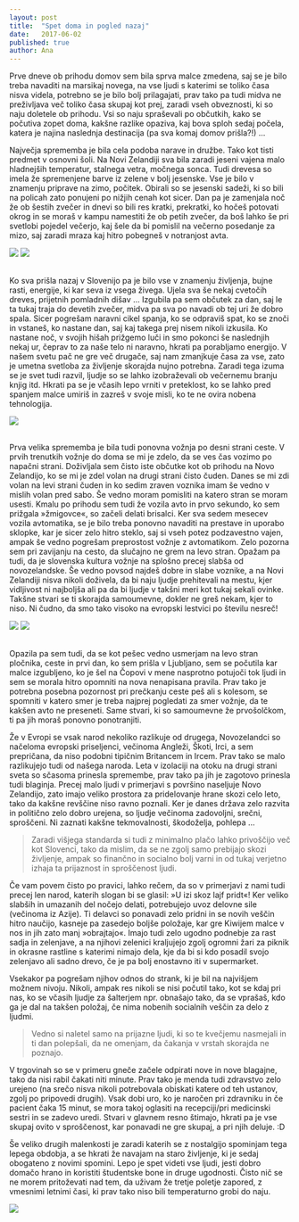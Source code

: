 ```yaml
---
layout: post
title:  "Spet doma in pogled nazaj"
date:   2017-06-02
published: true
author: Ana
---
```


<p class="intro"><span class="dropcap">P</span>rve dneve ob prihodu domov sem bila sprva malce zmedena, saj se je bilo treba navaditi na marsikaj novega, na vse ljudi s katerimi se toliko časa nisva videla, potrebno se je bilo bolj prilagajati, prav tako pa tudi midva ne preživljava več toliko časa skupaj kot prej, zaradi vseh obveznosti, ki so naju doletele ob prihodu. Vsi so naju spraševali po občutkih, kako se počutiva zopet doma, kakšne razlike opaziva, kaj bova sploh sedaj počela, katera je najina naslednja destinacija (pa sva komaj domov prišla?!) …</p>

Največja sprememba je bila cela podoba narave in družbe. Tako kot tisti predmet v osnovni šoli. Na Novi Zelandiji sva bila zaradi jeseni vajena malo hladnejših temperatur, stalnega vetra, močnega sonca. Tudi drevesa so imela že spremenjene barve iz zelene v bolj jesenske. Vse je bilo v znamenju priprave na zimo, počitek. Obirali so se jesenski sadeži, ki so bili na policah zato ponujeni po nižjih cenah kot sicer. Dan pa je zamenjala noč že ob šestih zvečer in dnevi so bili res kratki, prekratki, ko hočeš potovati okrog in se moraš v kampu namestiti že ob petih zvečer, da boš lahko še pri svetlobi pojedel večerjo, kaj šele da bi pomislil na večerno posedanje za mizo, saj zaradi mraza kaj hitro pobegneš v notranjost avta. 

<div class="photoset-grid" data-layout=""> 
    <img src="/assets/images/26feelings/03.jpg" data-title="" data-lightbox="gr1">
    <img src="/assets/images/26feelings/07.jpg" data-title="" data-lightbox="gr1">
</div><br/>

Ko sva prišla nazaj v Slovenijo pa je bilo vse v znamenju življenja, bujne rasti, energije, ki kar seva iz vsega živega. Ujela sva še nekaj cvetočih dreves, prijetnih pomladnih dišav … Izgubila pa sem občutek za dan, saj le ta tukaj traja do devetih zvečer, midva pa sva po navadi ob tej uri že dobro spala. Sicer pogrešam naravni cikel spanja, ko se odpraviš spat, ko se znoči in vstaneš, ko nastane dan, saj kaj takega prej nisem nikoli izkusila. Ko nastane noč, v svojih hišah prižgemo luči in smo pokonci še naslednjih nekaj ur, čeprav to za naše telo ni naravno, hkrati pa porabljamo energijo. V našem svetu pač ne gre več drugače, saj nam zmanjkuje časa za vse, zato je umetna svetloba za življenje skorajda nujno potrebna. Zaradi tega izuma se je svet tudi razvil, ljudje so se lahko izobraževali ob večernemu branju knjig itd. Hkrati pa se je včasih lepo vrniti v preteklost, ko se lahko pred spanjem malce umiriš in zazreš v svoje misli, ko te ne ovira nobena tehnologija. 

<div class="photoset-grid" data-layout=""> 
    <img src="/assets/images/26feelings/06.jpg" data-title="" data-lightbox="gr1">
</div><br/>

Prva velika sprememba je bila tudi ponovna vožnja po desni strani ceste. V prvih trenutkih vožnje do doma se mi je zdelo, da se ves čas vozimo po napačni strani. Doživljala sem čisto iste občutke kot ob prihodu na Novo Zelandijo, ko se mi je zdel volan na drugi strani čisto čuden. Danes se mi zdi volan na levi strani čuden in ko sedim zraven voznika imam še vedno v mislih volan pred sabo. Še vedno moram pomisliti na katero stran se moram usesti. Kmalu po prihodu sem tudi že vozila avto in prvo sekundo, ko sem prižgala »žmigovce«, so začeli delati brisalci. Ker sva sedem mesecev vozila avtomatika, se je bilo treba ponovno navaditi na prestave in uporabo sklopke, kar je sicer zelo hitro steklo, saj si vseh potez podzavestno vajen, ampak še vedno pogrešam preprostost vožnje z avtomatikom. Zelo pozorna sem pri zavijanju na cesto, da slučajno ne grem na levo stran. Opažam pa tudi, da je slovenska kultura vožnje na splošno precej slabša od novozelandske. Še vedno povsod najdeš dobre in slabe voznike, a na Novi Zelandiji nisva nikoli doživela, da bi naju ljudje prehitevali na mestu, kjer vidljivost ni najboljša ali pa da bi ljudje v takšni meri kot tukaj sekali ovinke. Takšne stvari se ti skorajda samoumevne, dokler ne greš nekam, kjer to niso. Ni čudno, da smo tako visoko na evropski lestvici po številu nesreč!

<div class="photoset-grid" data-layout=""> 
    <img src="/assets/images/26feelings/02.jpg" data-title="" data-lightbox="gr1">
    <img src="/assets/images/26feelings/01.jpg" data-title="" data-lightbox="gr1">
</div><br/>

Opazila pa sem tudi, da se kot pešec vedno usmerjam na levo stran pločnika, ceste in prvi dan, ko sem prišla v Ljubljano, sem se počutila kar malce izgubljeno, ko je šel na Čopovi v mene nasprotno potujoči tok ljudi in sem se morala hitro opomniti na nova nenapisana pravila. Prav tako je potrebna posebna pozornost pri prečkanju ceste peš ali s kolesom, se spomniti v katero smer je treba najprej pogledati za smer vožnje, da te kakšen avto ne preseneti. Same stvari, ki so samoumevne že prvošolčkom, ti pa jih moraš ponovno ponotranjiti.

Že v Evropi se vsak narod nekoliko razlikuje od drugega, Novozelandci so načeloma evropski priseljenci, večinoma Angleži, Škoti, Irci, a sem prepričana, da niso podobni tipičnim Britancem in Ircem. Prav tako se malo razlikujejo tudi od našega naroda. Leta v izolaciji na otoku na drugi strani sveta so sčasoma prinesla spremembe, prav tako pa jih je zagotovo prinesla tudi blaginja. Precej malo ljudi v primerjavi s površino naseljuje Novo Zelandijo, zato imajo veliko prostora za pridelovanje hrane skozi celo leto, tako da kakšne revščine niso ravno poznali. Ker je danes država zelo razvita in politično zelo dobro urejena, so ljudje večinoma zadovoljni, srečni, sproščeni. Ni zaznati kakšne tekmovalnosti, škodoželja, pohlepa … 

<blockquote>Zaradi višjega standarda si tudi z minimalno plačo lahko privoščijo več kot Slovenci, tako da mislim, da se ne zgolj samo prebijajo skozi življenje, ampak so finančno in socialno bolj varni in od tukaj verjetno izhaja ta prijaznost in sproščenost ljudi. </blockquote>

Če vam povem čisto po pravici, lahko rečem, da so v primerjavi z nami tudi precej len narod, katerih slogan bi se glasil: »U izi skoz lajf pridt«! Ker veliko slabših in umazanih del nočejo delati, potrebujejo uvoz delovne sile (večinoma iz Azije). Ti delavci so ponavadi zelo pridni in se novih veščin hitro naučijo, kasneje pa zasedejo boljše položaje, kar gre Kiwijem malce v nos in jih zato manj »obrajtajo«. Imajo tudi zelo ugodno podnebje za rast sadja in zelenjave, a na njihovi zelenici kraljujejo zgolj ogromni žari za piknik in okrasne rastline s katerimi nimajo dela, kje da bi si kdo posadil svojo zelenjavo ali sadno drevo, če je pa bolj enostavno iti v supermarket.  

Vsekakor pa pogrešam njihov odnos do strank, ki je bil na najvišjem možnem nivoju. Nikoli, ampak res nikoli se nisi počutil tako, kot se kdaj pri nas, ko se včasih ljudje za šalterjem npr. obnašajo tako, da se vprašaš, kdo ga je dal na takšen položaj, če nima nobenih socialnih veščin za delo z ljudmi. 

<blockquote>Vedno si naletel samo na prijazne ljudi, ki so te kvečjemu nasmejali in ti dan polepšali, da ne omenjam, da čakanja v vrstah skorajda ne poznajo.</blockquote>
 
V trgovinah so se v primeru gneče začele odpirati nove in nove blagajne, tako da nisi rabil čakati niti minute. Prav tako je menda tudi zdravstvo zelo urejeno (na srečo nisva nikoli potrebovala obiskati katere od teh ustanov, zgolj po pripovedi drugih). Vsak dobi uro, ko je naročen pri zdravniku in če pacient čaka 15 minut, se mora takoj oglasiti na recepciji/pri medicinski sestri in se zadevo uredi. Stvari v glavnem resno štimajo, hkrati pa je vse skupaj ovito v sproščenost, kar ponavadi ne gre skupaj, a pri njih deluje. :D

Še veliko drugih malenkosti je zaradi katerih se z nostalgijo spominjam tega lepega obdobja, a se hkrati že navajam na staro življenje, ki je sedaj obogateno z novimi spomini. Lepo je spet videti vse ljudi, jesti dobro domačo hrano in koristiti študentske bone in druge ugodnosti. Čisto nič se ne morem pritoževati nad tem, da uživam že tretje poletje zapored, z vmesnimi letnimi časi, ki prav tako niso bili temperaturno grobi do naju.

<div class="photoset-grid" data-layout="">
    <img src="/assets/images/26feelings/04.jpg" data-title="" data-lightbox="gr1">
</div><br/>







